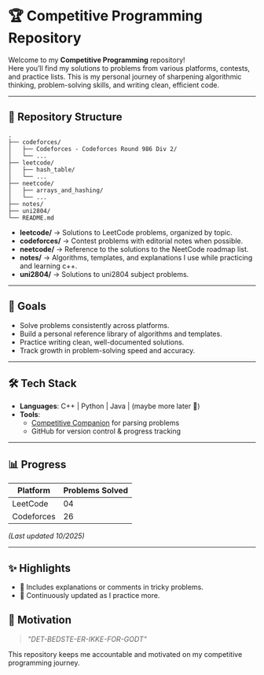 # 🏆 Competitive Programming Repository

Welcome to my **Competitive Programming** repository!  
Here you’ll find my solutions to problems from various platforms, contests, and practice lists. This is my personal journey of sharpening algorithmic thinking, problem-solving skills, and writing clean, efficient code.

---

## 📂 Repository Structure

```
.
├── codeforces/
│   ├── Codeforces - Codeforces Round 986 Div 2/
│   └── ...
├── leetcode/
│   ├── hash_table/
│   └── ...
├── neetcode/
│   ├── arrays_and_hashing/
│   └── ...
├── notes/
├── uni2804/
└── README.md
```

- **leetcode/** → Solutions to LeetCode problems, organized by topic.
- **codeforces/** → Contest problems with editorial notes when possible.
- **neetcode/** → Reference to the solutions to the NeetCode roadmap list.
- **notes/** → Algorithms, templates, and explanations I use while practicing and learning c++.
- **uni2804/** → Solutions to uni2804 subject problems.

---

## 🚀 Goals

- Solve problems consistently across platforms.
- Build a personal reference library of algorithms and templates.
- Practice writing clean, well-documented solutions.
- Track growth in problem-solving speed and accuracy.

---

## 🛠️ Tech Stack

- **Languages**: C++ | Python | Java | (maybe more later 🚀)
- **Tools**:
    - [Competitive Companion](https://github.com/jmerle/competitive-companion) for parsing problems
    - GitHub for version control & progress tracking

---

## 📊 Progress

| Platform | Problems Solved |
|----------|-----------------|
| LeetCode | 04              |
| Codeforces | 26              |

*(Last updated 10/2025)*

---

## ✨ Highlights

- 📝 Includes explanations or comments in tricky problems.
- 🔄 Continuously updated as I practice more.


## 📌 Motivation

> *"DET-BEDSTE-ER-IKKE-FOR-GODT"*

This repository keeps me accountable and motivated on my competitive programming journey.